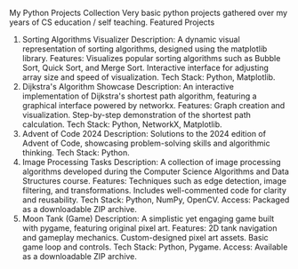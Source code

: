 My Python Projects Collection
Very basic python projects gathered over my years of CS education / self teaching.
Featured Projects
1. Sorting Algorithms Visualizer
Description: A dynamic visual representation of sorting algorithms, designed using the matplotlib library.
Features:
Visualizes popular sorting algorithms such as Bubble Sort, Quick Sort, and Merge Sort.
Interactive interface for adjusting array size and speed of visualization.
Tech Stack: Python, Matplotlib.
2. Dijkstra's Algorithm Showcase
Description: An interactive implementation of Dijkstra's shortest path algorithm, featuring a graphical interface powered by networkx.
Features:
Graph creation and visualization.
Step-by-step demonstration of the shortest path calculation.
Tech Stack: Python, NetworkX, Matplotlib.
3. Advent of Code 2024
Description: Solutions to the 2024 edition of Advent of Code, showcasing problem-solving skills and algorithmic thinking.
Tech Stack: Python.
4. Image Processing Tasks
Description: A collection of image processing algorithms developed during the Computer Science Algorithms and Data Structures course.
Features:
Techniques such as edge detection, image filtering, and transformations.
Includes well-commented code for clarity and reusability.
Tech Stack: Python, NumPy, OpenCV.
Access: Packaged as a downloadable ZIP archive.
5. Moon Tank (Game)
Description: A simplistic yet engaging game built with pygame, featuring original pixel art.
Features:
2D tank navigation and gameplay mechanics.
Custom-designed pixel art assets.
Basic game loop and controls.
Tech Stack: Python, Pygame.
Access: Available as a downloadable ZIP archive.
